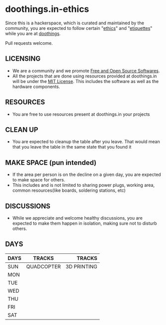 doothings.in-ethics
===================
Since this is a hackerspace, which is curated and maintained by the community, you are expected to follow certain "[ethics](http://www.thefreedictionary.com/ethics)" and "[etiquettes](http://www.thefreedictionary.com/etiquettes)" while you are at [doothings](http://doothings.in).

Pull requests welcome.

LICENSING
-------------------------------------------------------------------------------
* We are a community and we promote [Free and Open Source Softwares](http://en.wikipedia.org/wiki/Free_and_open-source_software).
* All the projects that are done using resources provided at doothings.in will be under the [MIT License](http://mit-license.org/). This includes the software as well as the hardware components.

RESOURCES
-------------------------------------------------------------------------------
* You are free to use resources present at doothings.in your projects 

CLEAN UP
-------------------------------------------------------------------------------
* You are expected to cleanup the table after you leave.
  That would mean that you leave the table in the same state that you found it

MAKE SPACE (pun intended) 
-------------------------------------------------------------------------------
* If the area per person is on the decline on a given day, you are expected to make space for others.
* This includes and is not limited to sharing power plugs, working area, common resources(like boards, soldering stations, etc)

DISCUSSIONS
-------------------------------------------------------------------------------
* While we appreciate and welcome healthy discussions, you are expected to make them happen in isolation, making sure not to disturb others.

DAYS
-------------------------------------------------------------------------------

| DAYS         | TRACKS        | TRACKS  |
| ------ |:------------:| -----------:|
| SUN    | QUADCOPTER   | 3D PRINTING |
| MON    |           |    |
| TUE    |       |     |
| WED    |       |     |
| THU    |       |     |
| FRI    |       |     |
| SAT    |       |     |
